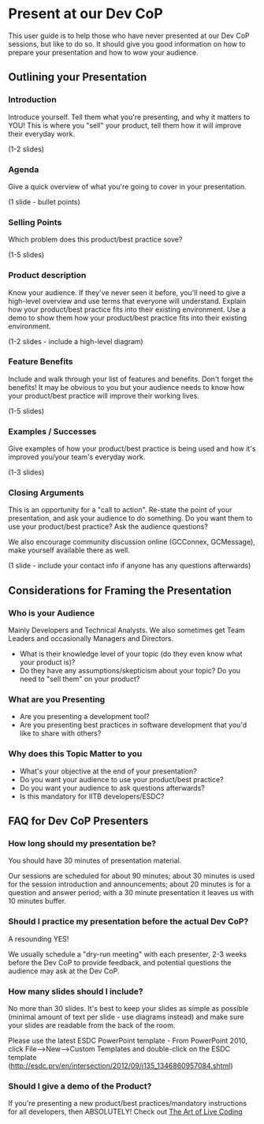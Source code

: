 # Present at our Dev CoP

This user guide is to help those who have never presented at our Dev CoP sessions, but like to do so. It should give you good information on how to prepare your presentation and how to wow your audience. 

## Outlining your Presentation

### Introduction

Introduce yourself. Tell them what you're presenting, and why it matters to YOU! This is where you "sell" your product, tell them how it will improve their everyday work.

(1-2 slides) 

### Agenda

Give a quick overview of what you're going to cover in your presentation.

(1 slide - bullet points) 

### Selling Points

Which problem does this product/best practice sove?

(1-5 slides) 

### Product description

Know your audience. If they've never seen it before, you'll need to give a high-level overview and use terms that everyone will understand. Explain how your product/best practice fits into their existing environment. Use a demo to show them how your product/best practice fits into their existing environment.

(1-2 slides - include a high-level diagram) 

### Feature Benefits

Include and walk through your list of features and benefits. Don't forget the benefits! It may be obvious to you but your audience needs to know how your product/best practice will improve their working lives.

(1-5 slides) 

### Examples / Successes

Give examples of how your product/best practice is being used and how it's improved you/your team's everyday work.

(1-3 slides) 

### Closing Arguments

This is an opportunity for a "call to action". Re-state the point of your presentation, and ask your audience to do something. Do you want them to use your product/best practice? Ask the audience questions?

We also encourage community discussion online (GCConnex, GCMessage), make yourself available there as well.

(1 slide - include your contact info if anyone has any questions afterwards) 

## Considerations for Framing the Presentation

### Who is your Audience

Mainly Developers and Technical Analysts. We also sometimes get Team Leaders and occasionally Managers and Directors.

- What is their knowledge level of your topic (do they even know what your product is)?
- Do they have any assumptions/skepticism about your topic? Do you need to "sell them" on your product?

### What are you Presenting

- Are you presenting a development tool?
- Are you presenting best practices in software development that you'd like to share with others?

### Why does this Topic Matter to you

- What's your objective at the end of your presentation?
- Do you want your audience to use your product/best practice?
- Do you want your audience to ask questions afterwards?
- Is this mandatory for IITB developers/ESDC?

## FAQ for Dev CoP Presenters

### How long should my presentation be?

You should have 30 minutes of presentation material.

Our sessions are scheduled for about 90 minutes; about 30 minutes is used for the session introduction and announcements; about 20 minutes is for a question and answer period; with a 30 minute presentation it leaves us with 10 minutes buffer. 

### Should I practice my presentation before the actual Dev CoP?

A resounding YES!

We usually schedule a "dry-run meeting" with each presenter, 2-3 weeks before the Dev CoP to provide feedback, and potential questions the audience may ask at the Dev CoP. 

### How many slides should I include?

No more than 30 slides. It's best to keep your slides as simple as possible (minimal amount of text per slide - use diagrams instead) and make sure your slides are readable from the back of the room.

Please use the latest ESDC PowerPoint template - From PowerPoint 2010, click File-->New-->Custom Templates and double-click on the ESDC template (http://esdc.prv/en/intersection/2012/09/i135_1346860957084.shtml) 

### Should I give a demo of the Product?

If you're presenting a new product/best practices/mandatory instructions for all developers, then ABSOLUTELY! Check out [The Art of Live Coding](https://medium.com/@azamsharp/the-art-of-live-coding-459f0c5910c1)
